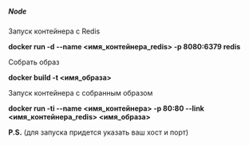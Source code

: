 ##### Node 
Запуск контейнера с Redis

__docker run -d --name <имя_контейнера_redis> -p 8080:6379 redis__

Собрать образ

__docker build -t <имя_образа>__

Запуск контейнера с собранным образом

__docker run -ti --name <имя_контейнера> -p 80:80 --link <имя_контейнера_redis> <имя_образа>__

__P.S.__ (для запуска придется указать ваш хост и порт)
